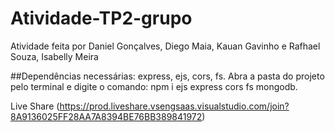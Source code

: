 # Atividade-TP2-grupo
Atividade feita por Daniel Gonçalves, Diego Maia, Kauan Gavinho e Rafhael Souza, Isabelly Meira

##Dependências necessárias: express, ejs, cors, fs.
Abra a pasta do projeto pelo terminal e digite o comando: npm i ejs express cors fs mongodb.

Live Share  (https://prod.liveshare.vsengsaas.visualstudio.com/join?8A9136025FF28AA7A8394BE76BB389841972)
